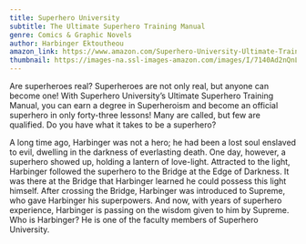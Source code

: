 ```yaml
---
title: Superhero University
subtitle: The Ultimate Superhero Training Manual
genre: Comics & Graphic Novels
author: Harbinger Ektoutheou
amazon_link: https://www.amazon.com/Superhero-University-Ultimate-Training-Manual/dp/1643459929/ref=tmm_pap_swatch_0?_encoding=UTF8&qid=1643374165&sr=8-1
thumbnail: https://images-na.ssl-images-amazon.com/images/I/7140Ad2nQnL.jpg
---
```

Are superheroes real? Superheroes are not only real, but anyone can become one! With Superhero University’s Ultimate Superhero Training Manual, you can earn a degree in Superheroism and become an official superhero in only forty-three lessons! Many are called, but few are qualified. Do you have what it takes to be a superhero? 

A long time ago, Harbinger was not a hero; he had been a lost soul enslaved to evil, dwelling in the darkness of everlasting death. One day, however, a superhero showed up, holding a lantern of love-light. Attracted to the light, Harbinger followed the superhero to the Bridge at the Edge of Darkness. It was there at the Bridge that Harbinger learned he could possess this light himself. After crossing the Bridge, Harbinger was introduced to Supreme, who gave Harbinger his superpowers. And now, with years of superhero experience, Harbinger is passing on the wisdom given to him by Supreme. Who is Harbinger? He is one of the faculty members of Superhero University.